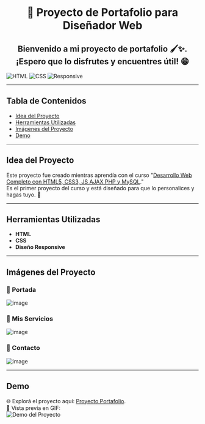 <h1 align="center">🎨 Proyecto de Portafolio para Diseñador Web</h1>

<h2 align="center">Bienvenido a mi proyecto de portafolio 🖌️✨. ¡Espero que lo disfrutes y encuentres útil! 😁</h2>

![HTML](https://img.shields.io/badge/HTML-E34F26?style=for-the-badge&logo=html5&logoColor=white)
![CSS](https://img.shields.io/badge/CSS-1572B6?style=for-the-badge&logo=css3&logoColor=white)
![Responsive](https://img.shields.io/badge/Responsive-Yes-brightgreen?style=for-the-badge)

---

## Tabla de Contenidos
- [Idea del Proyecto](#idea-del-proyecto)
- [Herramientas Utilizadas](#herramientas-utilizadas)
- [Imágenes del Proyecto](#imágenes-del-proyecto)
- [Demo](#demo)

---

## Idea del Proyecto
Este proyecto fue creado mientras aprendía con el curso "[Desarrollo Web Completo con HTML5, CSS3, JS AJAX PHP y MySQL](https://www.udemy.com/course/desarrollo-web-completo-con-html5-css3-js-php-y-mysql/?couponCode=MT24125CROW)."  
Es el primer proyecto del curso y está diseñado para que lo personalices y hagas tuyo. 🚀

---

## Herramientas Utilizadas
- **HTML**
- **CSS**
- **Diseño Responsive**

---

## Imágenes del Proyecto

### 📌 Portada
![image](https://github.com/user-attachments/assets/4a6c1666-1022-477e-9c45-121333b799f8)

### 📌 Mis Servicios
![image](https://github.com/user-attachments/assets/be20bf71-c058-4239-9b54-2dba9924a51f)

### 📌 Contacto
![image](https://github.com/user-attachments/assets/f3099bf0-e29e-4c82-987c-187eef144841)

---

## Demo
🌐 Explorá el proyecto aquí: [Proyecto Portafolio](https://project01freelancer.netlify.app/).  
🎥 Vista previa en GIF:  
![Demo del Proyecto](https://github.com/user-attachments/assets/42afde7c-395c-4b92-a6ee-8abcec224571)
